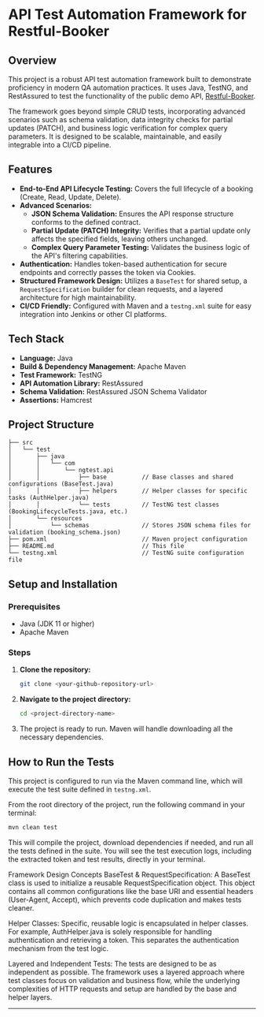# API Test Automation Framework for Restful-Booker

## Overview

This project is a robust API test automation framework built to demonstrate proficiency in modern QA automation practices. It uses Java, TestNG, and RestAssured to test the functionality of the public demo API, [Restful-Booker](https://restful-booker.herokuapp.com/).

The framework goes beyond simple CRUD tests, incorporating advanced scenarios such as schema validation, data integrity checks for partial updates (PATCH), and business logic verification for complex query parameters. It is designed to be scalable, maintainable, and easily integrable into a CI/CD pipeline.

## Features

-   **End-to-End API Lifecycle Testing:** Covers the full lifecycle of a booking (Create, Read, Update, Delete).
-   **Advanced Scenarios:**
    -   **JSON Schema Validation:** Ensures the API response structure conforms to the defined contract.
    -   **Partial Update (PATCH) Integrity:** Verifies that a partial update only affects the specified fields, leaving others unchanged.
    -   **Complex Query Parameter Testing:** Validates the business logic of the API's filtering capabilities.
-   **Authentication:** Handles token-based authentication for secure endpoints and correctly passes the token via Cookies.
-   **Structured Framework Design:** Utilizes a `BaseTest` for shared setup, a `RequestSpecification` builder for clean requests, and a layered architecture for high maintainability.
-   **CI/CD Friendly:** Configured with Maven and a `testng.xml` suite for easy integration into Jenkins or other CI platforms.

## Tech Stack

-   **Language:** Java
-   **Build & Dependency Management:** Apache Maven
-   **Test Framework:** TestNG
-   **API Automation Library:** RestAssured
-   **Schema Validation:** RestAssured JSON Schema Validator
-   **Assertions:** Hamcrest

## Project Structure
```
├── src
│   └── test
│       ├── java
│       │   └── com
│       │       └── ngtest.api
│       │           ├── base          // Base classes and shared configurations (BaseTest.java)
│       │           ├── helpers       // Helper classes for specific tasks (AuthHelper.java)
│       │           └── tests         // TestNG test classes (BookingLifecycleTests.java, etc.)
│       └── resources
│           └── schemas               // Stores JSON schema files for validation (booking_schema.json)
├── pom.xml                           // Maven project configuration
├── README.md                         // This file
└── testng.xml                        // TestNG suite configuration file
```
## Setup and Installation

### Prerequisites

-   Java (JDK 11 or higher)
-   Apache Maven

### Steps

1.  **Clone the repository:**
    ```bash
    git clone <your-github-repository-url>
    ```
2.  **Navigate to the project directory:**
    ```bash
    cd <project-directory-name>
    ```
3.  The project is ready to run. Maven will handle downloading all the necessary dependencies.

## How to Run the Tests

This project is configured to run via the Maven command line, which will execute the test suite defined in `testng.xml`.

From the root directory of the project, run the following command in your terminal:

```bash
mvn clean test
```

This will compile the project, download dependencies if needed, and run all the tests defined in the suite. You will see the test execution logs, including the extracted token and test results, directly in your terminal.

Framework Design Concepts
BaseTest & RequestSpecification: A BaseTest class is used to initialize a reusable RequestSpecification object. This object contains all common configurations like the base URI and essential headers (User-Agent, Accept), which prevents code duplication and makes tests cleaner.

Helper Classes: Specific, reusable logic is encapsulated in helper classes. For example, AuthHelper.java is solely responsible for handling authentication and retrieving a token. This separates the authentication mechanism from the test logic.

Layered and Independent Tests: The tests are designed to be as independent as possible. The framework uses a layered approach where test classes focus on validation and business flow, while the underlying complexities of HTTP requests and setup are handled by the base and helper layers.

---
